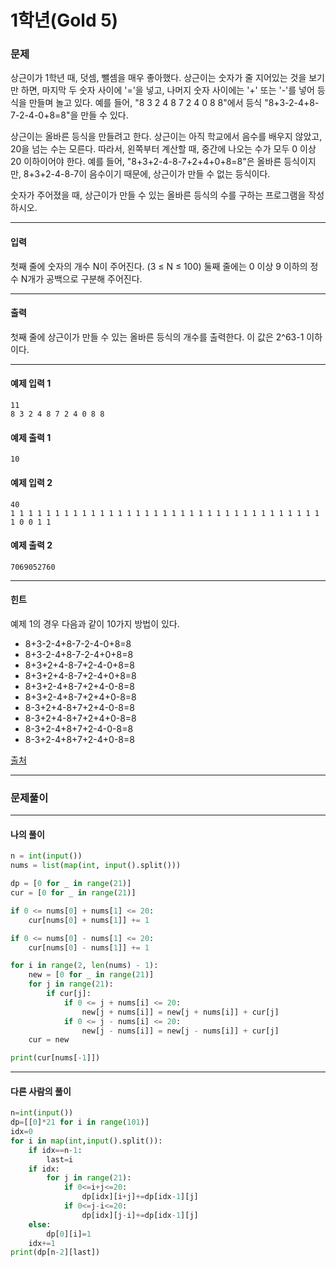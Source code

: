 # 1학년(Gold 5)

### 문제

상근이가 1학년 때, 덧셈, 뺄셈을 매우 좋아했다. 상근이는 숫자가 줄 지어있는 것을 보기만 하면, 마지막 두 숫자 사이에 '='을 넣고, 나머지 숫자 사이에는 '+' 또는 '-'를 넣어 등식을 만들며 놀고 있다. 예를 들어, "8 3 2 4 8 7 2 4 0 8 8"에서 등식 "8+3-2-4+8-7-2-4-0+8=8"을 만들 수 있다.   

상근이는 올바른 등식을 만들려고 한다. 상근이는 아직 학교에서 음수를 배우지 않았고, 20을 넘는 수는 모른다. 따라서, 왼쪽부터 계산할 때, 중간에 나오는 수가 모두 0 이상 20 이하이어야 한다. 예를 들어, "8+3+2-4-8-7+2+4+0+8=8"은 올바른 등식이지만, 8+3+2-4-8-7이 음수이기 때문에, 상근이가 만들 수 없는 등식이다.   

숫자가 주어졌을 때, 상근이가 만들 수 있는 올바른 등식의 수를 구하는 프로그램을 작성하시오.   

---

#### 입력

첫째 줄에 숫자의 개수 N이 주어진다. (3 ≤ N ≤ 100) 둘째 줄에는 0 이상 9 이하의 정수 N개가 공백으로 구분해 주어진다.   

---

#### 출력

첫째 줄에 상근이가 만들 수 있는 올바른 등식의 개수를 출력한다. 이 값은 2^63-1 이하이다.   

---

#### 예제 입력 1
~~~
11
8 3 2 4 8 7 2 4 0 8 8
~~~

#### 예제 출력 1
~~~
10
~~~

#### 예제 입력 2
~~~
40
1 1 1 1 1 1 1 1 1 1 1 1 1 1 1 1 1 1 1 1 1 1 1 1 1 1 1 1 1 1 1 1 1 1 1 1 0 0 1 1
~~~

#### 예제 출력 2
~~~
7069052760
~~~

---

#### 힌트

예제 1의 경우 다음과 같이 10가지 방법이 있다.

* 8+3-2-4+8-7-2-4-0+8=8
* 8+3-2-4+8-7-2-4+0+8=8
* 8+3+2+4-8-7+2-4-0+8=8
* 8+3+2+4-8-7+2-4+0+8=8
* 8+3+2-4+8-7+2+4-0-8=8
* 8+3+2-4+8-7+2+4+0-8=8
* 8-3+2+4-8+7+2+4-0-8=8
* 8-3+2+4-8+7+2+4+0-8=8
* 8-3+2-4+8+7+2-4-0-8=8
* 8-3+2-4+8+7+2-4+0-8=8

[출처](https://www.acmicpc.net/problem/5557)

---

### 문제풀이

  

---

#### 나의 풀이

~~~python
n = int(input())
nums = list(map(int, input().split()))

dp = [0 for _ in range(21)]
cur = [0 for _ in range(21)]

if 0 <= nums[0] + nums[1] <= 20:
    cur[nums[0] + nums[1]] += 1

if 0 <= nums[0] - nums[1] <= 20:
    cur[nums[0] - nums[1]] += 1

for i in range(2, len(nums) - 1):
    new = [0 for _ in range(21)]
    for j in range(21):
        if cur[j]:
            if 0 <= j + nums[i] <= 20:
                new[j + nums[i]] = new[j + nums[i]] + cur[j]
            if 0 <= j - nums[i] <= 20:
                new[j - nums[i]] = new[j - nums[i]] + cur[j]
    cur = new

print(cur[nums[-1]])
~~~

---

#### 다른 사람의 풀이

~~~python
n=int(input())
dp=[[0]*21 for i in range(101)]
idx=0
for i in map(int,input().split()):
    if idx==n-1:
        last=i
    if idx:
        for j in range(21):
            if 0<=i+j<=20:
                dp[idx][i+j]+=dp[idx-1][j]
            if 0<=j-i<=20:
                dp[idx][j-i]+=dp[idx-1][j]
    else:
        dp[0][i]=1
    idx+=1
print(dp[n-2][last])
~~~
